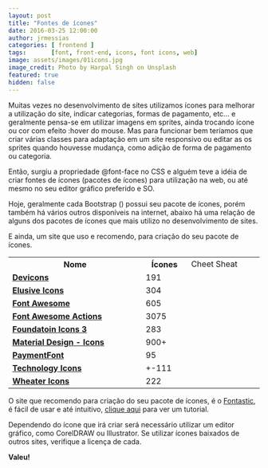 ```yaml
---
layout: post
title: "Fontes de ícones"
date: 2016-03-25 12:00:00
author: jrmessias
categories: [ frontend ]
tags:       [font, front-end, icons, font icons, web]
image: assets/images/01icons.jpg
image_credit: Photo by Harpal Singh on Unsplash
featured: true
hidden: false
---
```


<p>Muitas vezes no desenvolvimento de sites utilizamos ícones para melhorar a utilização do site, indicar categorias, formas de pagamento, etc... e geralmente pensa-se em utilizar imagens em sprites, ainda trocando ícone ou cor com efeito :hover do mouse. Mas para funcionar bem teríamos que criar várias classes para adaptação em um site responsivo ou editar as os sprites quando houvesse mudança, como adição de forma de pagamento ou categoria.</p>

<p>Então, surgiu a propriedade @font-face no CSS e alguém teve a idéia de criar fontes de ícones (pacotes de ícones) para utilização na web, ou até mesmo no seu editor gráfico preferido e SO.</b>

<p>Hoje, geralmente cada Bootstrap (<a href="/2016/02/19/12-frameworks-css-pequenos-para-usar-em-seus-projetos-web/"><i class="fa fa-external-link"></i></a>) possui seu pacote de ícones, porém também há vários outros disponíveis na internet, abaixo há uma relação de alguns dos pacotes de ícones que mais utilizo no desenvolvimento de sites.</p>

<p>E ainda, um site que uso e recomendo, para criação do seu pacote de ícones.</p>

<table style="display: table; width: 100%;">
    <tbody>
        <tr>
            <th>Nome</th>
            <th>Ícones</th>
            <td>Cheet Sheat</td>
        </tr>
        <tr>
            <td><strong><a target="_blank" href="http://vorillaz.github.io/devicons">Devicons</a></strong></td>
            <td>191</td>
            <td><a href="http://vorillaz.github.io/devicons/#/cheat" target="_blank"><i class="fa fa-external-link"></i></a></td>
        </tr>
        <tr>
            <td><strong><a target="_blank" href="http://elusiveicons.com/">Elusive Icons</a></strong></td>
            <td>304</td>
            <td><a href="http://elusiveicons.com/icons/" target="_blank"><i class="fa fa-external-link"></i></a></td>
        </tr>
        <tr>
            <td><strong><a target="_blank" href="https://fortawesome.github.io/Font-Awesome/">Font Awesome</a></strong></td>
            <td>605</td>
            <td><a href="https://fortawesome.github.io/Font-Awesome/icons/" target="_blank"><i class="fa fa-external-link"></i></a></td>
        </tr>
        <tr>
            <td><strong><a target="_blank" href="https://github.com/nyon/fontawesome-actions">Font Awesome Actions</a></strong></td>
            <td>3075</td>
            <td></td>
        </tr>
        <tr>
            <td><strong><a target="_blank" href="http://zurb.com/playground/foundation-icon-fonts-3">Foundatoin Icons 3</a></strong></td>
            <td>283</td>
            <td></td>
        </tr>
        <tr>
            <td><strong><a target="_blank" href="https://github.com/google/material-design-icons">Material Design - Icons</a></strong></td>
            <td>900+</td>
            <td><a href="https://design.google.com/icons/" target="_blank"><i class="fa fa-external-link"></i></a></td>
        </tr>
        <tr>
            <td><strong><a target="_blank" href="http://paymentfont.io/">PaymentFont</a></strong></td>
            <td>95</td>
            <td><a href="http://paymentfont.io/#icons" target="_blank"><i class="fa fa-external-link"></i></a></td>
        </tr>
        <tr>
            <td><strong><a target="_blank" href="http://websiddu.github.io/technology-icons/">Technology Icons</a></strong></td>
            <td>+-111</td>
            <td></td>
        </tr>
        <tr>
            <td><strong><a target="_blank" href="https://erikflowers.github.io/weather-icons/">Wheater Icons</a></strong></td>
            <td>222</td>
            <td></td>
        </tr>
    </tbody>
</table>

<p>O site que recomendo para criação do seu pacote de ícones, é o <a href="http://fontastic.me/" target="_blank">Fontastic</a>, é fácil de usar e até intuitivo, <a href="http://fontastic.me/howto" target="_blank">clique aqui</a> para ver um tutorial.</p>

<p>Dependendo do ícone que irá criar será necessário utilizar um editor gráfico, como CorelDRAW ou Illustrator. Se utilizar ícones baixados de outros sites, verifique a licença de cada.</p>

<p><strong>Valeu!</strong></p>

